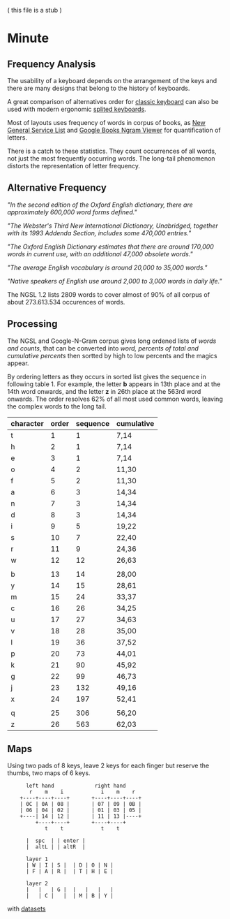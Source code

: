 
( this file is a stub )


# Minute 

## Frequency Analysis

The usability of a keyboard depends on the arrangement of the keys and there are many designs that belong to the history of keyboards.

A great comparison of alternatives order for [classic keyboard](http://pinouchon.github.io/keyboard/layouts/2016/03/07/layouts-review-dvorak-vs-colemak-vs-carpalx-vs-workman.html) can also be used with modern ergonomic [splited keyboards](https://github.com/diimdeep/awesome-split-keyboards).

Most of layouts uses frequency of words in corpus of books, as [New General Service List](https://www.newgeneralservicelist.com/) and 
[Google Books Ngram Viewer](https://books.google.com/ngrams) for quantification of letters. 

There is a catch to these statistics. They count occurrences of all words, not just the most frequently occurring words. The long-tail phenomenon distorts the representation of letter frequency. 

## Alternative Frequency

_"In the second edition of the Oxford English dictionary, there are approximately 600,000 word forms defined."_

_"The Webster's Third New International Dictionary, Unabridged, together with its 1993 Addenda Section, includes some 470,000 entries."_

_"The Oxford English Dictionary estimates that there are around 170,000 words in current use, with an additional 47,000 obsolete words."_

_"The average English vocabulary is around 20,000 to 35,000 words."_

_"Native speakers of English use around 2,000 to 3,000 words in daily life."_

The NGSL 1.2 lists 2809 words to cover almost of 90% of all corpus of about 273.613.534 occurences of words.

## Processing

The NGSL and Google-N-Gram corpus gives long ordened lists of _words and counts_, that can be converted into _word, percents of total and cumulative percents_ then sortted by high to low percents and the magics appear. 

By ordering letters as they occurs in sorted list gives the sequence in following table 1. For example, the letter **b** appears in 13th place and at the 14th word onwards, and the letter **z** in 26th place at the 563rd word onwards. The order resolves 62% of all most used common words, leaving the complex words to the long tail.

| character | order | sequence | cumulative |
|---|---|---|---|
| t | 1 | 1 | 7,14 |
| h | 2 | 1 | 7,14 |
| e | 3 | 1 | 7,14 |
| o | 4 | 2 | 11,30 |
| f | 5 | 2 | 11,30 |
| a | 6 | 3 | 14,34 |
| n | 7 | 3 | 14,34 |
| d | 8 | 3 | 14,34 |
| i | 9 | 5 | 19,22 |
| s | 10 | 7 | 22,40 |
| r | 11 | 9 | 24,36 |
| w | 12 | 12 | 26,63 |
| | | | |
| b | 13 | 14 | 28,00 |
| y | 14 | 15 | 28,61 |
| m | 15 | 24 | 33,37 |
| c | 16 | 26 | 34,25 |
| u | 17 | 27 | 34,63 |
| v | 18 | 28 | 35,00 |
| l | 19 | 36 | 37,52 |
| p | 20 | 73 | 44,01 |
| k | 21 | 90 | 45,92 |
| g | 22 | 99 | 46,73 |
| j | 23 | 132 | 49,16 |
| x | 24 | 197 | 52,41 |
| | | | |
| q | 25 | 306 | 56,20 |
| z | 26 | 563 | 62,03 |

## Maps 

Using two pads of 8 keys, leave 2 keys for each finger but reserve the thumbs, two maps of 6 keys.

          left hand             right hand
           r    m    i            i    m    r
        +----+----+----+       +----+----+----+   
        | 0C | 0A | 08 |       | 07 | 09 | 0B |
        | 06 | 04 | 02 |       | 01 | 03 | 05 |
        +----| 14 | 12 |       | 11 | 13 |----+
             +----+----+       +----+----+   
                t    t            t    t

          |  spc  | | enter |
          |  altL | | altR  |             

          layer 1
          | W | I | S |  | D | O | N |
          | F | A | R |  | T | H | E |

          layer 2
          |   |   | G |  |   |   |   |
          |   | C |   |  | M | B | Y |
  
    
with [datasets](https://storage.googleapis.com/books/ngrams/books/datasetsv3.html)
